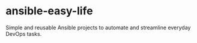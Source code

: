 # ansible-easy-life
Simple and reusable Ansible projects to automate and streamline everyday DevOps tasks.
